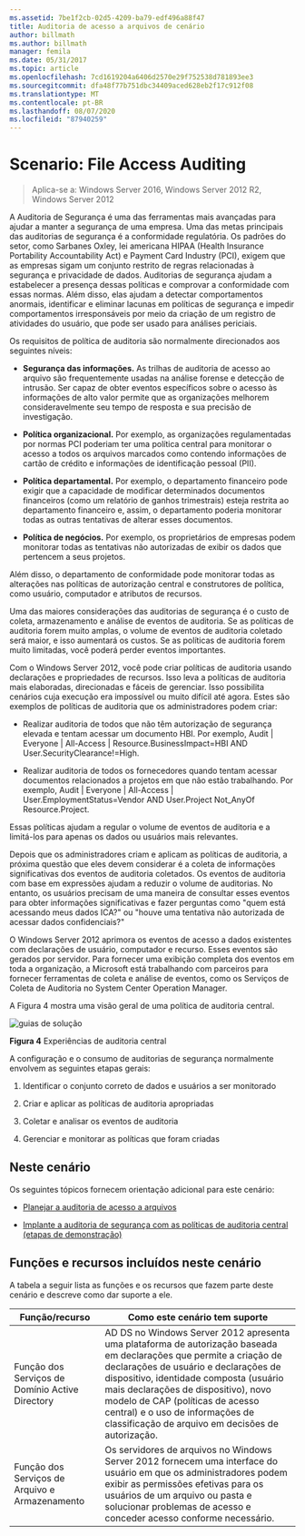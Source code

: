 ```yaml
---
ms.assetid: 7be1f2cb-02d5-4209-ba79-edf496a88f47
title: Auditoria de acesso a arquivos de cenário
author: billmath
ms.author: billmath
manager: femila
ms.date: 05/31/2017
ms.topic: article
ms.openlocfilehash: 7cd1619204a6406d2570e29f752538d781893ee3
ms.sourcegitcommit: dfa48f77b751dbc34409aced628eb2f17c912f08
ms.translationtype: MT
ms.contentlocale: pt-BR
ms.lasthandoff: 08/07/2020
ms.locfileid: "87940259"
---
```

# <a name="scenario-file-access-auditing"></a>Scenario: File Access Auditing

>Aplica-se a: Windows Server 2016, Windows Server 2012 R2, Windows Server 2012

A Auditoria de Segurança é uma das ferramentas mais avançadas para ajudar a manter a segurança de uma empresa. Uma das metas principais das auditorias de segurança é a conformidade regulatória. Os padrões do setor, como Sarbanes Oxley, lei americana HIPAA (Health Insurance Portability Accountability Act) e Payment Card Industry (PCI), exigem que as empresas sigam um conjunto restrito de regras relacionadas à segurança e privacidade de dados. Auditorias de segurança ajudam a estabelecer a presença dessas políticas e comprovar a conformidade com essas normas. Além disso, elas ajudam a detectar comportamentos anormais, identificar e eliminar lacunas em políticas de segurança e impedir comportamentos irresponsáveis por meio da criação de um registro de atividades do usuário, que pode ser usado para análises periciais.

Os requisitos de política de auditoria são normalmente direcionados aos seguintes níveis:

-   **Segurança das informações.** As trilhas de auditoria de acesso ao arquivo são frequentemente usadas na análise forense e detecção de intrusão. Ser capaz de obter eventos específicos sobre o acesso às informações de alto valor permite que as organizações melhorem consideravelmente seu tempo de resposta e sua precisão de investigação.

-   **Política organizacional.** Por exemplo, as organizações regulamentadas por normas PCI poderiam ter uma política central para monitorar o acesso a todos os arquivos marcados como contendo informações de cartão de crédito e informações de identificação pessoal (PII).

-   **Política departamental.** Por exemplo, o departamento financeiro pode exigir que a capacidade de modificar determinados documentos financeiros (como um relatório de ganhos trimestrais) esteja restrita ao departamento financeiro e, assim, o departamento poderia monitorar todas as outras tentativas de alterar esses documentos.

-   **Política de negócios.** Por exemplo, os proprietários de empresas podem monitorar todas as tentativas não autorizadas de exibir os dados que pertencem a seus projetos.

Além disso, o departamento de conformidade pode monitorar todas as alterações nas políticas de autorização central e construtores de política, como usuário, computador e atributos de recursos.

Uma das maiores considerações das auditorias de segurança é o custo de coleta, armazenamento e análise de eventos de auditoria. Se as políticas de auditoria forem muito amplas, o volume de eventos de auditoria coletado será maior, e isso aumentará os custos. Se as políticas de auditoria forem muito limitadas, você poderá perder eventos importantes.

Com o Windows Server 2012, você pode criar políticas de auditoria usando declarações e propriedades de recursos. Isso leva a políticas de auditoria mais elaboradas, direcionadas e fáceis de gerenciar. Isso possibilita cenários cuja execução era impossível ou muito difícil até agora. Estes são exemplos de políticas de auditoria que os administradores podem criar:

-   Realizar auditoria de todos que não têm autorização de segurança elevada e tentam acessar um documento HBI. Por exemplo, Audit | Everyone | All-Access | Resource.BusinessImpact=HBI AND User.SecurityClearance!=High.

-   Realizar auditoria de todos os fornecedores quando tentam acessar documentos relacionados a projetos em que não estão trabalhando. Por exemplo, Audit | Everyone | All-Access | User.EmploymentStatus=Vendor AND User.Project Not_AnyOf Resource.Project.

Essas políticas ajudam a regular o volume de eventos de auditoria e a limitá-los para apenas os dados ou usuários mais relevantes.

Depois que os administradores criam e aplicam as políticas de auditoria, a próxima questão que eles devem considerar é a coleta de informações significativas dos eventos de auditoria coletados. Os eventos de auditoria com base em expressões ajudam a reduzir o volume de auditorias. No entanto, os usuários precisam de uma maneira de consultar esses eventos para obter informações significativas e fazer perguntas como "quem está acessando meus dados ICA?" ou "houve uma tentativa não autorizada de acessar dados confidenciais?"

 O Windows Server 2012 aprimora os eventos de acesso a dados existentes com declarações de usuário, computador e recurso. Esses eventos são gerados por servidor. Para fornecer uma exibição completa dos eventos em toda a organização, a Microsoft está trabalhando com parceiros para fornecer ferramentas de coleta e análise de eventos, como os Serviços de Coleta de Auditoria no System Center Operation Manager.

A Figura 4 mostra uma visão geral de uma política de auditoria central.

![guias de solução](media/Scenario--File-Access-Auditing/DynamicAccessControl_RevGuide_4.JPG)

**Figura 4** Experiências de auditoria central

A configuração e o consumo de auditorias de segurança normalmente envolvem as seguintes etapas gerais:

1.  Identificar o conjunto correto de dados e usuários a ser monitorado

2.  Criar e aplicar as políticas de auditoria apropriadas

3.  Coletar e analisar os eventos de auditoria

4.  Gerenciar e monitorar as políticas que foram criadas

## <a name="in-this-scenario"></a>Neste cenário
Os seguintes tópicos fornecem orientação adicional para este cenário:

-   [Planejar a auditoria de acesso a arquivos](Plan-for-File-Access-Auditing.md)

-   [Implante a auditoria de segurança com as políticas de auditoria central &#40;etapas de demonstração&#41;](Deploy-Security-Auditing-with-Central-Audit-Policies--Demonstration-Steps-.md)

## <a name="roles-and-features-included-in-this-scenario"></a><a name="BKMK_NEW"></a>Funções e recursos incluídos neste cenário
A tabela a seguir lista as funções e os recursos que fazem parte deste cenário e descreve como dar suporte a ele.

|Função/recurso|Como este cenário tem suporte|
|-----------------|---------------------------------|
|Função dos Serviços de Domínio Active Directory|AD DS no Windows Server 2012 apresenta uma plataforma de autorização baseada em declarações que permite a criação de declarações de usuário e declarações de dispositivo, identidade composta (usuário mais declarações de dispositivo), novo modelo de CAP (políticas de acesso central) e o uso de informações de classificação de arquivo em decisões de autorização.|
|Função dos Serviços de Arquivo e Armazenamento|Os servidores de arquivos no Windows Server 2012 fornecem uma interface do usuário em que os administradores podem exibir as permissões efetivas para os usuários de um arquivo ou pasta e solucionar problemas de acesso e conceder acesso conforme necessário.|



